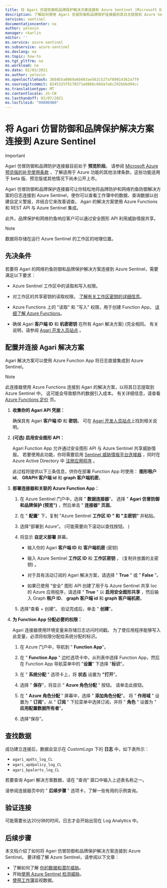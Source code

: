 ```yaml
---
title: 将 Agari 仿冒防御和品牌保护解决方案连接到 Azure Sentinel |Microsoft Docs
description: 了解如何使用 Agari 仿冒防御和品牌保护连接器将其日志提取到 Azure Sentinel 中。 查看工作簿中的 Agari 数据、创建警报并改善调查。
services: sentinel
documentationcenter: na
author: yelevin
manager: rkarlin
editor: ''
ms.service: azure-sentinel
ms.subservice: azure-sentinel
ms.devlang: na
ms.topic: how-to
ms.tgt_pltfrm: na
ms.workload: na
ms.date: 02/03/2021
ms.author: yelevin
ms.openlocfilehash: 3684b5a8069a6b683ae562c527af89814362a7f9
ms.sourcegitcommit: 8245325f9170371e08bbc66da7a6c292bbbd94cc
ms.translationtype: MT
ms.contentlocale: zh-CN
ms.lasthandoff: 02/07/2021
ms.locfileid: "99806980"
---
```

# <a name="connect-your-agari-phishing-defense-and-brand-protection-solutions-to-azure-sentinel"></a>将 Agari 仿冒防御和品牌保护解决方案连接到 Azure Sentinel

> [!IMPORTANT]
> Agari 仿冒防御和品牌防护连接器目前处于 **预览阶段**。 请参阅 [Microsoft Azure 预览版的补充使用条款](https://azure.microsoft.com/support/legal/preview-supplemental-terms/) ，了解适用于 Azure 功能的其他法律条款，这些功能适用于 beta 版、预览版或其他情况下尚未公开上市。

Agari 仿冒防御和品牌保护连接器可让你轻松地将品牌防护和网络钓鱼防御解决方案的日志连接到 Azure Sentinel，使你可以查看工作簿中的数据、查询数据以创建自定义警报，并结合它来改善调查。 Agari 的解决方案使用 Azure Functions 和 REST API 与 Azure Sentinel 集成。

此外，品牌保护和网络钓鱼响应客户可以通过安全图形 API 利用威胁情报共享。

> [!NOTE]
> 数据将存储在运行 Azure Sentinel 的工作区的地理位置。

## <a name="prerequisites"></a>先决条件

若要将 Agari 的网络钓鱼防御和品牌保护解决方案连接到 Azure Sentinel，需要满足以下要求：

- Azure Sentinel 工作区中的读取和写入权限。

- 对工作区的共享密钥的读取权限。 [了解有关工作区密钥的详细信息](../azure-monitor/platform/log-analytics-agent.md#workspace-id-and-key)。

- Azure Functions 上的 "读取" 和 "写入" 权限，用于创建 Function App。 [详细了解 Azure Functions](../azure-functions/index.yml)。

- 确保 Agari **客户端 ID** 和 **机密密钥** 在所有 Agari 解决方案)  (完全相同。 有关说明，请参阅 [Agari 开发人员站点](https://developers.agari.com/agari-platform/docs/quick-start) 。

## <a name="configure-and-connect-agari-solutions"></a>配置并连接 Agari 解决方案 

Agari 解决方案可以使用 Azure Function App 将日志直接集成到 Azure Sentinel。

> [!NOTE]
> 此连接器使用 Azure Functions 连接到 Agari 的解决方案，以将其日志提取到 Azure Sentinel 中。 这可能会导致额外的数据引入成本。 有关详细信息，请查看 [Azure Functions 定价](https://azure.microsoft.com/pricing/details/functions/) 页。

1. **收集你的 Agari API 凭据：** 

    确保具有 Agari **客户端 ID** 和 **密钥**。 可在 [Agari 开发人员站点](https://developers.agari.com/agari-platform/docs/quick-start#generate-api-credentials)上找到相关说明。

1. **(可选) 启用安全图形 API：** 

    Agari Function App 允许通过安全图形 API 与 Azure Sentinel 共享威胁情报。 若要使用此功能，你将需要启用 [Sentinel 威胁情报平台连接器](connect-threat-intelligence.md) ，同时在 Azure Active Directory 中 [注册应用程序](/graph/auth-register-app-v2) 。

    此过程将提供以下三条信息，供你在部署 Function App 时使用： **图形租户 id**、 **GRAPH 客户端 id** 和 **graph 客户端机密**。

1. **部署连接器和关联的 Azure Function App：** 

    1. 在 Azure Sentinel 门户中，选择 " **数据连接器**"。 选择 " **Agari 仿冒防御和品牌保护 (预览")** ，然后单击 " **连接器" 页面**。

    1. 在 " **配置**" 下，复制 "Azure Sentinel **工作区 ID** **" 和 "主密钥"** 并粘贴。

    1. 选择“部署到 Azure”。  (可能需要向下滚动以查找按钮。 ) 

    1. 将显示 **自定义部署** 屏幕。

        - 输入你的 Agari **客户端 ID** 和 **客户端机密** (密钥) 

        - 输入 Azure Sentinel **工作区 ID** 和 **工作区密钥** ， (复制并放置的主密钥) 。

        - 对于具有活动订阅的 Agari 解决方案，请选择 " **True** " 或 " **False** "。

        - 如果已使用 "安全" 图形 API 创建了用于与 Azure Sentinel 共享 Ioc 的 Azure 应用程序，请选择 " **True** " 以 **启用安全图形共享** ，然后输入 Graph **租户 ID**、 **graph 客户端 id** 和 **graph 客户端机密**。

    1. 选择“查看 + 创建”。 验证完成后，单击 " **创建**"。

1. **为 Function App 分配必要的权限：**

    Agari 连接器使用环境变量来存储日志访问时间戳。 为了使应用程序能够写入此变量，必须将权限分配给系统分配的标识。

    1. 在 Azure 门户中，导航到 " **Function App**"。

    1. 在 " **Function App** " 边栏选项卡中，从列表中选择 Function App，然后在 Function App 导航菜单中的 "**设置**" 下选择 "**标识**"。

    1. 在 " **系统分配** " 选项卡上，将 **状态** 设置为 **"打开**"。 

    1. 选择 " **保存**"，将显示 " **Azure 角色分配** " 按钮。 请单击此按钮。

    1. 在 " **Azure 角色分配** " 屏幕中，选择 " **添加角色分配**"。 将 " **作用域** " 设置为 " **订阅**"，从 " **订阅** " 下拉菜单中选择订阅，并将 " **角色** " 设置为 " **应用配置数据所有者**"。 

    1. 选择“保存”。

## <a name="find-your-data"></a>查找数据

成功建立连接后，数据会显示在 *CustomLogs* 下的 **日志** 中，如下表所示： 

- `agari_apdtc_log_CL`
- `agari_apdpolicy_log_CL`
- `agari_bpalerts_log_CL`

若要查询 Agari 解决方案数据，请在 "查询" 窗口中输入上述表名称之一。

请参阅连接器页中的 " **后续步骤** " 选项卡，了解一些有用的示例查询。

## <a name="validate-connectivity"></a>验证连接

可能需要长达20分钟的时间，日志才会开始出现在 Log Analytics 中。 

## <a name="next-steps"></a>后续步骤

本文档介绍了如何将 Agari 仿冒防御和品牌保护解决方案连接到 Azure Sentinel。 要详细了解 Azure Sentinel，请参阅以下文章：

- 了解如何了解 [你的数据和潜在威胁](quickstart-get-visibility.md)。
- 开始[使用 Azure Sentinel 检测威胁](tutorial-detect-threats-built-in.md)。
- [使用工作簿](tutorial-monitor-your-data.md)监视数据。
